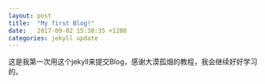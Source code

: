 ```yaml
---
layout: post
title:  "My first Blog!"
date:   2017-09-02 15:38:35 +1200
categories: jekyll update
---
```


这是我第一次用这个jekyll来提交Blog，感谢大漠孤烟的教程，我会继续好好学习的。